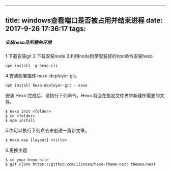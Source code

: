 
---
title: windows查看端口是否被占用并结束进程
date: 2017-9-26 17:36:17
tags:
---


##### 安装hexo及所需的环境
1.下载安装git
2.下载安装node
3.利用node附带安装好的npn命令安装hexo
```
npm install -g hexo-cli
```
4.安装部署插件 hexo-deployer-git。

```
npm install hexo-deployer-git --save
```

安装 Hexo 完成后，请执行下列命令，Hexo 将会在指定文件夹中新建所需要的文件。
```
$ hexo init <folder>
$ cd <folder>
$ npm install
```

5.你可以执行下列命令来创建一篇新文章。

```
$ hexo new [layout] <title>
```

6.更换主题

```
$ cd your-hexo-site
$ git clone https://github.com/iissnan/hexo-theme-next themes/next
```

